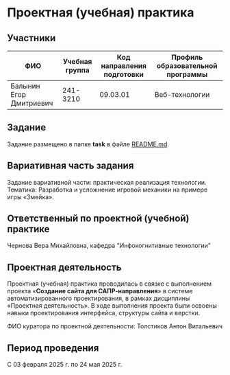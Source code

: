 # Проектная (учебная) практика

## Участники

| ФИО                     | Учебная группа | Код направления подготовки | Профиль образовательной программы |
| ----------------------- | -------------- | -------------------------- | --------------------------------- |
| Балынин Егор Дмитриевич | 241-3210       | 09.03.01                   | Веб-технологии                    |

## Задание

Задание размещено в папке **task** в файле [README.md](task/README.md).

## Вариативная часть задания

Задание вариативной части: практическая реализация технологии.  
Тематика: Разработка и усложнение игровой механики на примере игры «Змейка».

## Ответственный по проектной (учебной) практике

Чернова Вера Михайловна, кафедра "Инфокогнитивные технологии"

## Проектная деятельность

Проектная (учебная) практика проводилась в связке с выполнением проекта «**Создание сайта для САПР-направления**» в системе автоматизированного проектирования, в рамках дисциплины «Проектная деятельность». В ходе выполнения проекта были освоены навыки проектирования интерфейса, структуры сайта и верстки.

ФИО куратора по проектной деятельности: Толстиков Антон Витальевич

## Период проведения

С 03 февраля 2025 г. по 24 мая 2025 г.
